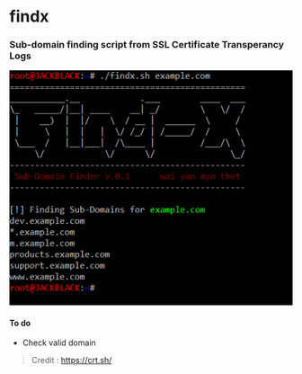# findx
### Sub-domain finding script from SSL Certificate Transperancy Logs
![Grab Sub-domain](findx.PNG)
#### To do
- Check valid domain
> Credit : https://crt.sh/
